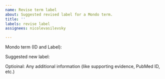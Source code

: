 ```yaml
---
name: Revise term label
about: Suggested revised label for a Mondo term.
title: ''
labels: revise label
assignees: nicolevasilevsky

---
```


Mondo term (ID and Label):


Suggested new label:


Optioinal: Any additional information (like supporting evidence, PubMed ID, etc.)
